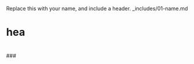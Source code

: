 Replace this with your name, and include a header.
_includes/01-name.md
# <h1>hea
  ### <h1>
  ###<h1>
